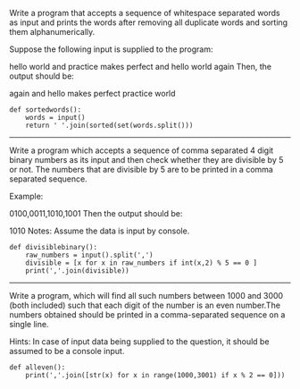Write a program that accepts a sequence of whitespace separated words as input and prints the words after removing all duplicate words and sorting them alphanumerically.

Suppose the following input is supplied to the program:

hello world and practice makes perfect and hello world again
Then, the output should be:

again and hello makes perfect practice world

```
def sortedwords():
    words = input()
    return ' '.join(sorted(set(words.split()))
```

---

Write a program which accepts a sequence of comma separated 4 digit binary numbers as its input and then check whether they are divisible by 5 or not. The numbers that are divisible by 5 are to be printed in a comma separated sequence.

Example:

0100,0011,1010,1001
Then the output should be:

1010
Notes: Assume the data is input by console.

```
def divisiblebinary():
    raw_numbers = input().split(',')
    divisible = [x for x in raw_numbers if int(x,2) % 5 == 0 ]
    print(','.join(divisible))

```
---


Write a program, which will find all such numbers between 1000 and 3000 (both included) such that each digit of the number is an even number.The numbers obtained should be printed in a comma-separated sequence on a single line.

Hints:
In case of input data being supplied to the question, it should be assumed to be a console input.

```
def alleven():
    print(','.join([str(x) for x in range(1000,3001) if x % 2 == 0]))
```


